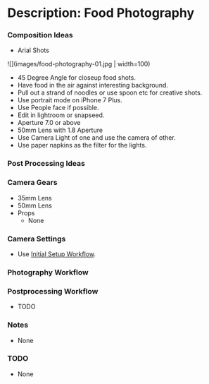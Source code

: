 # Description: Food Photography

### Composition Ideas
* Arial Shots

![](images/food-photography-01.jpg | width=100)

* 45 Degree Angle for closeup food shots.
* Have food in the air against interesting background.
* Pull out a strand of noodles or use spoon etc for creative shots.
* Use portrait mode on iPhone 7 Plus.
* Use People face if possible.
* Edit in lightroom or snapseed.
* Aperture 7.0 or above
* 50mm Lens with 1.8 Aperture
* Use Camera Light of one and use the camera of other.
* Use paper napkins as the filter for the lights.


### Post Processing Ideas

### Camera Gears
* 35mm Lens
* 50mm Lens
* Props
    - None

### Camera Settings
* Use [Initial Setup Workflow](002-GeneralPhotographyWorkflow.md).

### Photography Workflow

### Postprocessing Workflow
* TODO

### Notes
* None

### TODO
* None
